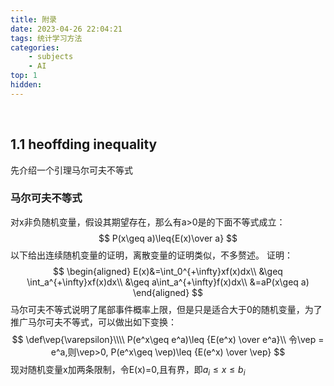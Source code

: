 ```yaml
---
title: 附录
date: 2023-04-26 22:04:21
tags: 统计学习方法
categories:
    - subjects
    - AI
top: 1
hidden:
---
```

&ensp;
<!-- more -->
## 1.1 heoffding inequality
先介绍一个引理马尔可夫不等式
### 马尔可夫不等式
对x非负随机变量，假设其期望存在，那么有a>0是的下面不等式成立：
$$
P(x\geq a)\leq{E(x)\over a}
$$
以下给出连续随机变量的证明，离散变量的证明类似，不多赘述。
证明：
$$
\begin{aligned}
E(x)&=\int_0^{+\infty}xf(x)dx\\
&\geq \int_a^{+\infty}xf(x)dx\\
&\geq a\int_a^{+\infty}f(x)dx\\
&=aP(x\geq a)
\end{aligned}
$$
马尔可夫不等式说明了尾部事件概率上限，但是只是适合大于0的随机变量，为了推广马尔可夫不等式，可以做出如下变换：
$$
\def\vep{\varepsilon}\\\\
P(e^x\geq e^a)\leq {E(e^x) \over e^a}\\
令\vep = e^a,则\vep>0,
P(e^x\geq \vep)\leq {E(e^x) \over \vep}
$$
现对随机变量x加两条限制，令E(x)=0,且有界，即$a_i\leq x\leq b_i$



